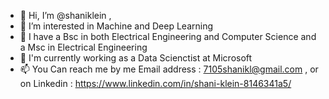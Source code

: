 - 👋 Hi, I’m @shaniklein , 
- 👀 I’m interested in Machine and Deep Learning 
- 🌱 I have a Bsc in both  Electrical Engineering and Computer Science and a Msc in Electrical Engineering
- 💞️ I'm currently working as a Data Scienctist at Microsoft 
- 📫 You Can reach me by me Email address : 7105shanikl@gmail.com , or on Linkedin : https://www.linkedin.com/in/shani-klein-8146341a5/

